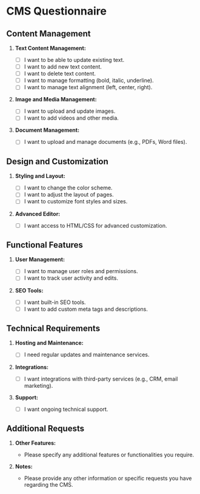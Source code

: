 # CMS Questionnaire

## Content Management

1. **Text Content Management:**

   - [ ] I want to be able to update existing text.
   - [ ] I want to add new text content.
   - [ ] I want to delete text content.
   - [ ] I want to manage formatting (bold, italic, underline).
   - [ ] I want to manage text alignment (left, center, right).

2. **Image and Media Management:**

   - [ ] I want to upload and update images.
   - [ ] I want to add videos and other media.

3. **Document Management:**
   - [ ] I want to upload and manage documents (e.g., PDFs, Word files).

## Design and Customization

1. **Styling and Layout:**

   - [ ] I want to change the color scheme.
   - [ ] I want to adjust the layout of pages.
   - [ ] I want to customize font styles and sizes.

2. **Advanced Editor:**

   - [ ] I want access to HTML/CSS for advanced customization.

## Functional Features

1. **User Management:**

   - [ ] I want to manage user roles and permissions.
   - [ ] I want to track user activity and edits.

2. **SEO Tools:**

   - [ ] I want built-in SEO tools.
   - [ ] I want to add custom meta tags and descriptions.

## Technical Requirements

1. **Hosting and Maintenance:**

   - [ ] I need regular updates and maintenance services.

2. **Integrations:**

   - [ ] I want integrations with third-party services (e.g., CRM, email marketing).

3. **Support:**
   - [ ] I want ongoing technical support.

## Additional Requests

1. **Other Features:**

   - Please specify any additional features or functionalities you require.

2. **Notes:**
   - Please provide any other information or specific requests you have regarding the CMS.
